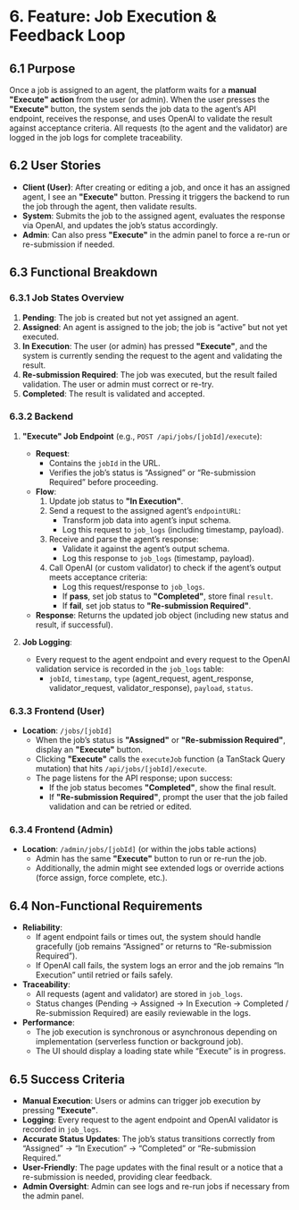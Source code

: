 # 6. Feature: Job Execution & Feedback Loop

## 6.1 Purpose

Once a job is assigned to an agent, the platform waits for a **manual "Execute" action** from the user (or admin). When the user presses the **"Execute"** button, the system sends the job data to the agent’s API endpoint, receives the response, and uses OpenAI to validate the result against acceptance criteria. All requests (to the agent and the validator) are logged in the job logs for complete traceability.

## 6.2 User Stories

- **Client (User)**: After creating or editing a job, and once it has an assigned agent, I see an **"Execute"** button. Pressing it triggers the backend to run the job through the agent, then validate results.
- **System**: Submits the job to the assigned agent, evaluates the response via OpenAI, and updates the job’s status accordingly.
- **Admin**: Can also press **"Execute"** in the admin panel to force a re-run or re-submission if needed.

## 6.3 Functional Breakdown

### 6.3.1 Job States Overview

1. **Pending**: The job is created but not yet assigned an agent.
2. **Assigned**: An agent is assigned to the job; the job is “active” but not yet executed.
3. **In Execution**: The user (or admin) has pressed **"Execute"**, and the system is currently sending the request to the agent and validating the result.
4. **Re-submission Required**: The job was executed, but the result failed validation. The user or admin must correct or re-try.
5. **Completed**: The result is validated and accepted.

### 6.3.2 Backend

1. **"Execute" Job Endpoint** (e.g., `POST /api/jobs/[jobId]/execute`):

   - **Request**:
     - Contains the `jobId` in the URL.
     - Verifies the job’s status is “Assigned” or “Re-submission Required” before proceeding.
   - **Flow**:
     1. Update job status to **"In Execution"**.
     2. Send a request to the assigned agent’s `endpointURL`:
        - Transform job data into agent’s input schema.
        - Log this request to `job_logs` (including timestamp, payload).
     3. Receive and parse the agent’s response:
        - Validate it against the agent’s output schema.
        - Log this response to `job_logs` (timestamp, payload).
     4. Call OpenAI (or custom validator) to check if the agent’s output meets acceptance criteria:
        - Log this request/response to `job_logs`.
        - If **pass**, set job status to **"Completed"**, store final `result`.
        - If **fail**, set job status to **"Re-submission Required"**.
   - **Response**: Returns the updated job object (including new status and result, if successful).

2. **Job Logging**:
   - Every request to the agent endpoint and every request to the OpenAI validation service is recorded in the `job_logs` table:
     - `jobId`, `timestamp`, `type` (agent_request, agent_response, validator_request, validator_response), `payload`, `status`.

### 6.3.3 Frontend (User)

- **Location**: `/jobs/[jobId]`
  - When the job’s status is **"Assigned"** or **"Re-submission Required"**, display an **"Execute"** button.
  - Clicking **"Execute"** calls the `executeJob` function (a TanStack Query mutation) that hits `/api/jobs/[jobId]/execute`.
  - The page listens for the API response; upon success:
    - If the job status becomes **"Completed"**, show the final result.
    - If **"Re-submission Required"**, prompt the user that the job failed validation and can be retried or edited.

### 6.3.4 Frontend (Admin)

- **Location**: `/admin/jobs/[jobId]` (or within the jobs table actions)
  - Admin has the same **"Execute"** button to run or re-run the job.
  - Additionally, the admin might see extended logs or override actions (force assign, force complete, etc.).

## 6.4 Non-Functional Requirements

- **Reliability**:
  - If agent endpoint fails or times out, the system should handle gracefully (job remains “Assigned” or returns to “Re-submission Required”).
  - If OpenAI call fails, the system logs an error and the job remains “In Execution” until retried or fails safely.
- **Traceability**:
  - All requests (agent and validator) are stored in `job_logs`.
  - Status changes (Pending → Assigned → In Execution → Completed / Re-submission Required) are easily reviewable in the logs.
- **Performance**:
  - The job execution is synchronous or asynchronous depending on implementation (serverless function or background job).
  - The UI should display a loading state while “Execute” is in progress.

## 6.5 Success Criteria

- **Manual Execution**: Users or admins can trigger job execution by pressing **"Execute"**.
- **Logging**: Every request to the agent endpoint and OpenAI validator is recorded in `job_logs`.
- **Accurate Status Updates**: The job’s status transitions correctly from “Assigned” → “In Execution” → “Completed” or “Re-submission Required.”
- **User-Friendly**: The page updates with the final result or a notice that a re-submission is needed, providing clear feedback.
- **Admin Oversight**: Admin can see logs and re-run jobs if necessary from the admin panel.
